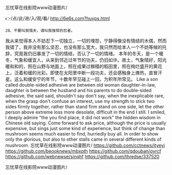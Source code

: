 
忘忧草在线影院www动漫图片/




👉/点/此/进/入/观/看/ http://6e6s.com?huyps.html




	28、不要叫我懦夫，请叫我强悍的忍者。
我从来觉得本人不妨忍下一切独立，一切的埋怨，宁静得像没有情结的木偶，然而我错了，我并没有那么坚忍，也没有那么宽大，我只然而给本人一个不妨等候的托辞，究竟我仍旧暴发了一切的情结，否认了一切的情绪。
本年的冬天，是一个暖冬，气象和缓宜人，从来到邻近过年节的功夫，仍旧如许。故土，气象晴好，阳光暖和和的，照在山野与地面上，照在成果过稼穑的稻田里，照在绚烂盛开的黄花上，泛着和缓的光彩。即使在太阳里中断一段功夫，还会感触身上燠热，直冒汗星。这么和缓安宁的年节，十数年罕见碰上一回，为积年所常见。
Like a son called double-sided adhesive are between old woman daughter-in-law, daughter is between the husband and his parents to do double-sided adhesive, the said said, shouldn't say don't say, when the inexplicable rare, when the grasp don't confuse an interest, use my strength to stick two sides firmly together, rather than stand firm stand on one side, let the other person above extreme loss more desolate, difficult in the end I still.
I smiled, I deeply admire "the you find place, it did not work" the hidden wisdom in Chinese old saying.
Come forward to ask price, although the price is usually expensive, but sings just some kind of experience, but think of change than mushroom seems much easier to find, hurriedly buy all.
In order to show only the glorious, but also to other stalls came in several different kinds of mushroom.
忘忧草在线影院www动漫图片/ https://github.com/cctnews/jtyeyi
https://github.com/beooknews/mbxpth
https://github.com/qdouban/pyrcf
https://github.com/webnewse/sinqhf
https://github.com/thredse/337520





忘忧草在线影院www动漫图片/

